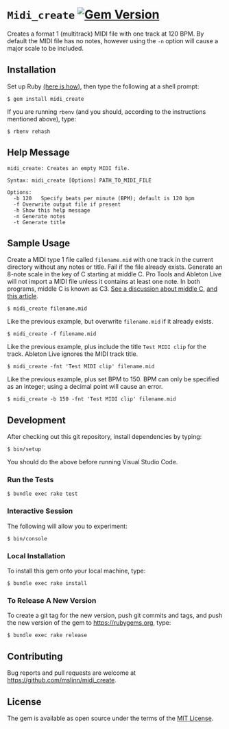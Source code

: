 # `Midi_create` [![Gem Version](https://badge.fury.io/rb/midi_create.svg)](https://badge.fury.io/rb/midi_create)

Creates a format 1 (multitrack) MIDI file with one track at 120 BPM.
By default the MIDI file has no notes, however using the `-n` option will cause a major scale to be included.


## Installation

Set up Ruby [(here is how)](https://www.mslinn.com/ruby/1000-ruby-setup.html),
then type the following at a shell prompt:

```shell
$ gem install midi_create
```

If you are running `rbenv` (and you should, according to the instructions mentioned above), type:

```shell
$ rbenv rehash
```


## Help Message

```text
midi_create: Creates an empty MIDI file.

Syntax: midi_create [Options] PATH_TO_MIDI_FILE

Options:
  -b 120   Specify beats per minute (BPM); default is 120 bpm
  -f Overwrite output file if present
  -h Show this help message
  -n Generate notes
  -t Generate title
```


## Sample Usage

Create a MIDI type 1 file called `filename.mid` with one track in the current directory without any notes or title.
Fail if the file already exists.
Generate an 8-note scale in the key of C starting at middle C.
Pro Tools and Ableton Live will not import a MIDI file unless it contains at least one note.
In both programs, middle C is known as C3.
[See a discussion about middle C](https://stackoverflow.com/a/69182634/553865),
[and this article](https://studiocode.dev/resources/midi-middle-c/).

```shell
$ midi_create filename.mid
```


Like the previous example, but overwrite `filename.mid` if it already exists.

```shell
$ midi_create -f filename.mid
```


Like the previous example, plus include the title `Test MIDI clip` for the track.
Ableton Live ignores the MIDI track title.

```shell
$ midi_create -fnt 'Test MIDI clip' filename.mid
```


Like the previous example, plus set BPM to 150.
BPM can only be specified as an integer; using a decimal point will cause an error.

```shell
$ midi_create -b 150 -fnt 'Test MIDI clip' filename.mid
```


## Development

After checking out this git repository, install dependencies by typing:

```shell
$ bin/setup
```

You should do the above before running Visual Studio Code.


### Run the Tests

```shell
$ bundle exec rake test
```


### Interactive Session

The following will allow you to experiment:

```shell
$ bin/console
```


### Local Installation

To install this gem onto your local machine, type:

```shell
$ bundle exec rake install
```


### To Release A New Version

To create a git tag for the new version, push git commits and tags,
and push the new version of the gem to https://rubygems.org, type:

```shell
$ bundle exec rake release
```


## Contributing

Bug reports and pull requests are welcome at https://github.com/mslinn/midi_create.


## License

The gem is available as open source under the terms of the [MIT License](https://opensource.org/licenses/MIT).
